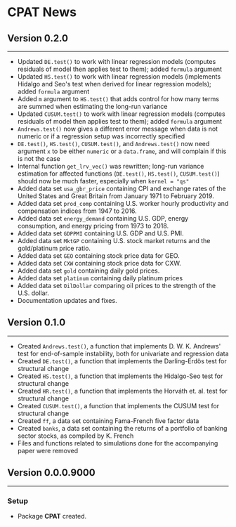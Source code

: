 # CPAT News

## Version 0.2.0
---

- Updated `DE.test()` to work with linear regression models (computes residuals
    of model then applies test to them); added `formula` argument
- Updated `HS.test()` to work with linear regression models (implements Hidalgo
    and Seo's test when derived for linear regression models); added `formula`
    argument
- Added `m` argument to `HS.test()` that adds control for how many terms are
    summed when estimating the long-run variance
- Updated `CUSUM.test()` to work with linear regression models (computes
    residuals of model then applies test to them); added `formula` argument
- `Andrews.test()` now gives a different error message when data is not numeric
    or if a regression setup was incorrectly specified
- `DE.test()`, `HS.test()`, `CUSUM.test()`, and `Andrews.test()` now need
    argument `x` to be either `numeric` or a `data.frame`, and will complain if
    this is not the case
- Internal function `get_lrv_vec()` was rewritten; long-run variance estimation
    for affected functions (`DE.test()`, `HS.test()`, `CUSUM.test()`) should now
    be much faster, especially when `kernel = "qs"`
- Added data set `usa_gbr_price` containing CPI and exchange rates of the United
    States and Great Britain from January 1971 to February 2019.
- Added data set `prod_comp` containing U.S. worker hourly productivity and
    compensation indices from 1947 to 2016.
- Added data set `energy_demand` containing U.S. GDP, energy consumption, and
    energy pricing from 1973 to 2018.
- Added data set `GDPPMI` containing U.S. GDP and U.S. PMI.
- Added data set `MktGP` containing U.S. stock market returns and the
    gold/platinum price ratio.
- Added data set `GEO` containing stock price data for GEO.
- Added data set `CXW` containing stock price data for CXW.
- Added data set `gold` containing daily gold prices.
- Added data set `platinum` containing daily platinum prices
- Added data set `OilDollar` comparing oil prices to the strength of the U.S.
    dollar.
- Documentation updates and fixes.

## Version 0.1.0
---

- Created `Andrews.test()`, a function that implements D. W. K. Andrews' test
    for end-of-sample instability, both for univariate and regression data
- Created `DE.test()`, a function that implements the Darling-Erdös test for
    structural change
- Created `HS.test()`, a function that implements the Hidalgo-Seo test for
    structural change
- Created `HR.test()`, a function that implements the Horváth et. al. test for
    structural change
- Created `CUSUM.test()`, a function that implements the CUSUM test for
    structural change
- Created `ff`, a data set containing Fama-French five factor data
- Created `banks`, a data set containing the returns of a portfolio of banking
    sector stocks, as compiled by K. French
- Files and functions related to simulations done for the accompanying paper
    were removed

## Version 0.0.0.9000
---

### Setup

- Package **CPAT** created.
